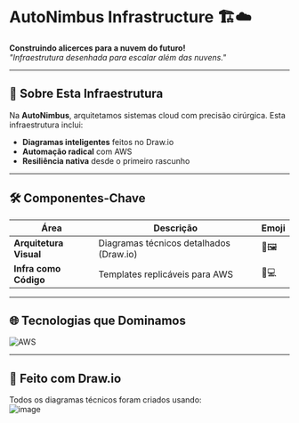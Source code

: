 # AutoNimbus Infrastructure 🏗️☁️  

**Construindo alicerces para a nuvem do futuro!**  
*"Infraestrutura desenhada para escalar além das nuvens."*  

---

## 🌟 **Sobre Esta Infraestrutura**  
Na **AutoNimbus**, arquitetamos sistemas cloud com precisão cirúrgica. Esta infraestrutura inclui:  
- **Diagramas inteligentes** feitos no Draw.io  
- **Automação radical** com AWS  
- **Resiliência nativa** desde o primeiro rascunho  

---

## 🛠 **Componentes-Chave**  

| Área                  | Descrição                                                                 | Emoji               |
|-----------------------|---------------------------------------------------------------------------|---------------------|
| **Arquitetura Visual**| Diagramas técnicos detalhados (Draw.io)                                  | 📐🖼️              |
| **Infra como Código** | Templates replicáveis para AWS                                           | 🤖💻              |

---


## 🌐 **Tecnologias que Dominamos**  

![AWS](https://img.shields.io/badge/AWS-%23FF9900.svg?style=for-the-badge&logo=amazon-aws&logoColor=white)



---

## 🎨 **Feito com Draw.io**  
Todos os diagramas técnicos foram criados usando:  
![image](https://github.com/user-attachments/assets/41140a7f-9e2d-4ebc-b282-f5dddae0607e)

